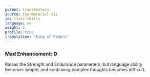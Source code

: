 ```yaml
---
parent: frankenstein
source: fgo-material-iii
id: class-skills
language: en
weight: 1
profile: true
translation: "King of Padoru"
---
```


### Mad Enhancement: D

Raises the Strength and Endurance parameters, but language ability becomes simple, and continuing complex thoughts becomes difficult.
